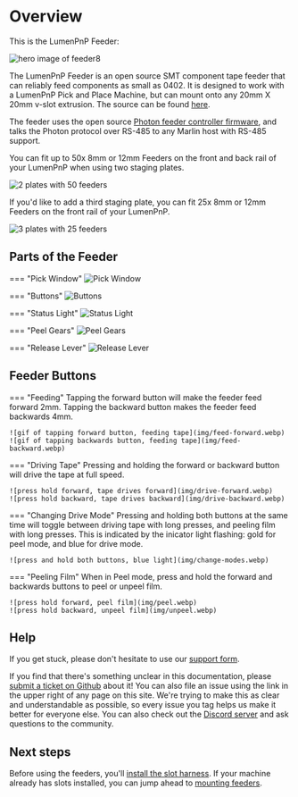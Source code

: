 # Overview

This is the LumenPnP Feeder:

![hero image of feeder8](img/8mm-v110-no-arm-no-glow.webp)

The LumenPnP Feeder is an open source SMT component tape feeder that can reliably feed components as small as 0402. It is designed to work with a LumenPnP Pick and Place Machine, but can mount onto any 20mm X 20mm v-slot extrusion. The source can be found [here](https://github.com/opulo-inc/feeder).

The feeder uses the open source [Photon feeder controller firmware](https://github.com/photonfirmware/photon), and talks the Photon protocol over RS-485 to any Marlin host with RS-485 support.

You can fit up to 50x 8mm or 12mm Feeders on the front and back rail of your LumenPnP when using two staging plates.

![2 plates with 50 feeders](img/two-plates.webp)

If you'd like to add a third staging plate, you can fit 25x 8mm or 12mm Feeders on the front rail of your LumenPnP.

![3 plates with 25 feeders](img/three-plates.webp)

## Parts of the Feeder

=== "Pick Window"
    ![Pick Window](img/pick-window.webp)

=== "Buttons"
    ![Buttons](img/buttons.webp)

=== "Status Light"
    ![Status Light](img/indicator-light.webp)

=== "Peel Gears"
    ![Peel Gears](img/peel-gears.webp)

=== "Release Lever"
    ![Release Lever](img/locking-arm.webp)

## Feeder Buttons

=== "Feeding"
    Tapping the forward button will make the feeder feed forward 2mm. Tapping the backward button makes the feeder feed backwards 4mm.

    ![gif of tapping forward button, feeding tape](img/feed-forward.webp)
    ![gif of tapping backwards button, feeding tape](img/feed-backward.webp)

=== "Driving Tape"
    Pressing and holding the forward or backward button will drive the tape at full speed.

    ![press hold forward, tape drives forward](img/drive-forward.webp)
    ![press hold backward, tape drives backward](img/drive-backward.webp)

=== "Changing Drive Mode"
    Pressing and holding both buttons at the same time will toggle between driving tape with long presses, and peeling film with long presses. This is indicated by the inicator light flashing: gold for peel mode, and blue for drive mode.

    ![press and hold both buttons, blue light](img/change-modes.webp)

=== "Peeling Film"
    When in Peel mode, press and hold the forward and backwards buttons to peel or unpeel film.

    ![press hold forward, peel film](img/peel.webp)
    ![press hold backward, unpeel film](img/unpeel.webp)

## Help

If you get stuck, please don't hesitate to use our [support form](https://opulo.io/pages/contact-support).

If you find that there's something unclear in this documentation, please [submit a ticket on Github](https://github.com/opulo-inc/docs) about it! You can also file an issue using the link in the upper right of any page on this site. We're trying to make this as clear and understandable as possible, so every issue you tag helps us make it better for everyone else. You can also check out the [Discord server](https://discordapp.com/invite/TCwy6De) and ask questions to the community.

## Next steps

Before using the feeders, you'll [install the slot harness](/feeders/2-install-harness/). If your machine already has slots installed, you can jump ahead to [mounting feeders](/feeders/4-mounting/mounting/).
